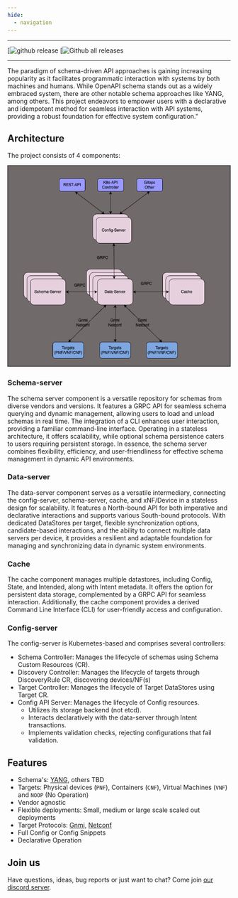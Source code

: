 ```yaml
---
hide:
  - navigation
---
```


---

[![github release]()
[![Github all releases]()

---

The paradigm of schema-driven API approaches is gaining increasing popularity as it facilitates programmatic interaction with systems by both machines and humans. While OpenAPI schema stands out as a widely embraced system, there are other notable schema approaches like YANG, among others. This project endeavors to empower users with a declarative and idempotent method for seamless interaction with API systems, providing a robust foundation for effective system configuration."

## Architecture

The project consists of 4 components:

![pic](diagrams/sdc-architecture.drawio.png)

### Schema-server

The schema server component is a versatile repository for schemas from diverse vendors and versions. It features a GRPC API for seamless schema querying and dynamic management, allowing users to load and unload schemas in real time. The integration of a CLI enhances user interaction, providing a familiar command-line interface. Operating in a stateless architecture, it offers scalability, while optional schema persistence caters to users requiring persistent storage. In essence, the schema server combines flexibility, efficiency, and user-friendliness for effective schema management in dynamic API environments.

### Data-server

The data-server component serves as a versatile intermediary, connecting the config-server, schema-server, cache, and xNF/Device in a stateless design for scalability. It features a North-bound API for both imperative and declarative interactions and supports various South-bound protocols. With dedicated DataStores per target, flexible synchronization options, candidate-based interactions, and the ability to connect multiple data servers per device, it provides a resilient and adaptable foundation for managing and synchronizing data in dynamic system environments.

### Cache

The cache component manages multiple datastores, including Config, State, and Intended, along with Intent metadata. It offers the option for persistent data storage, complemented by a GRPC API for seamless interaction. Additionally, the cache component provides a derived Command Line Interface (CLI) for user-friendly access and configuration.

### Config-server

The config-server is Kubernetes-based and comprises several controllers:

- Schema Controller: Manages the lifecycle of schemas using Schema Custom Resources (CR).
- Discovery Controller: Manages the lifecycle of targets through DiscoveryRule CR, discovering devices/NF(s)
- Target Controller: Manages the lifecycle of Target DataStores using Target CR.
- Config API Server: Manages the lifecycle of Config resources.
    - Utilizes its storage backend (not etcd).
    - Interacts declaratively with the data-server through Intent transactions.
    - Implements validation checks, rejecting configurations that fail validation.

## Features

- Schema's: [YANG][yang], others TBD
- Targets: Physical devices (`PNF`), Containers (`CNF`), Virtual Machines (`VNF`) and `NOOP` (No Operation)
- Vendor agnostic
- Flexible deployments: Small, medium or large scale scaled out deployments
- Target Protocols: [Gnmi][gnmi], [Netconf][netconf]
- Full Config or Config Snippets
- Declarative Operation

## Join us

Have questions, ideas, bug reports or just want to chat? Come join [our discord server](https://discord.gg/mgEKy6ax).

<script type="text/javascript" src="https://viewer.diagrams.net/js/viewer-static.min.js" async></script>


[yang]: https://en.wikipedia.org/wiki/YANG
[gnmi]: https://github.com/openconfig/reference/blob/master/rpc/gnmi/gnmi-specification.md
[netconf]: https://en.wikipedia.org/wiki/NETCONF